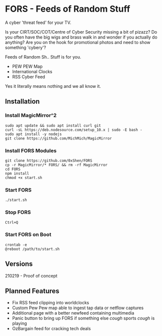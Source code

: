 # FORS - Feeds of Random Stuff
A cyber 'threat feed' for your TV.

Is your CIRT/SOC/COT/Centre of Cyber Security missing a bit of pizazz? 
Do you often have the big wigs and brass walk in and wonder if you actually do anything? 
Are you on the hook for promotional photos and need to show something 'cybery'?

Feeds of Random Sh.. Stuff is for you. 
* PEW PEW Map
* International Clocks
* RSS Cyber Feed

Yes it literally means nothing and we all know it.

## Installation
### Install MagicMirror^2
```
sudo apt update && sudo apt install curl git
curl -sL https://deb.nodesource.com/setup_10.x | sudo -E bash -
sudo apt install -y nodejs
git clone https://github.com/MichMich/MagicMirror
```

### Install FORS Modules
```
git clone https://github.com/0xShen/FORS
cp -r MagicMirror/* FORS/ && rm -rf MagicMirror
cd FORS
npm install
chmod +x start.sh
```

### Start FORS
```
./start.sh
```

### Stop FORS
```
Ctrl+Q
```

### Start FORS on Boot
```
crontab -e
@reboot /path/to/start.sh
```

## Versions
210219 - Proof of concept

## Planned Features
* Fix RSS feed clipping into worldclocks
* Custom Pew Pew map able to ingest tap data or netflow captures
* Additional page with a better newfeed containing multimedia
* Panic button to bring up FORS if something else *cough* sports *cough* is playing
* OzBargain feed for cracking tech deals

